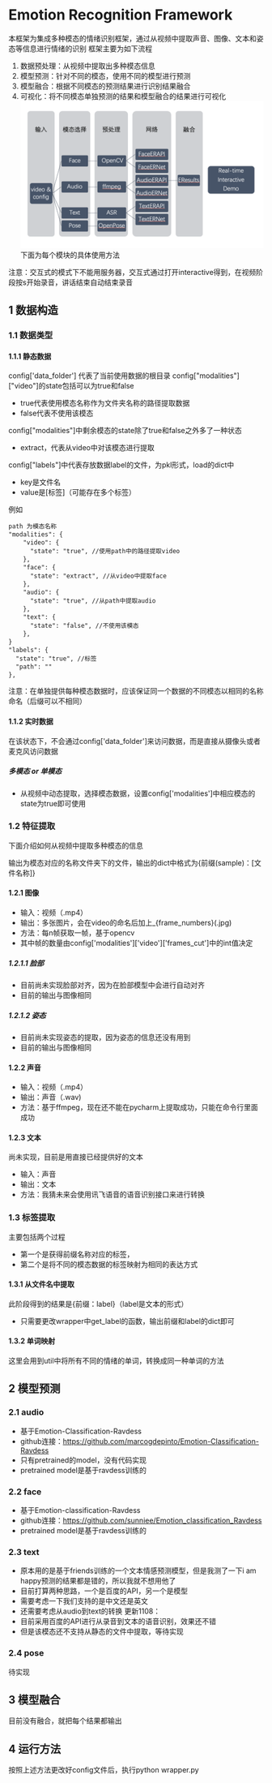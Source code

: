 # Emotion Recognition Framework
本框架为集成多种模态的情绪识别框架，通过从视频中提取声音、图像、文本和姿态等信息进行情绪的识别
框架主要为如下流程
1. 数据预处理：从视频中提取出多种模态信息
2. 模型预测：针对不同的模态，使用不同的模型进行预测
3. 模型融合：根据不同模态的预测结果进行识别结果融合
4. 可视化：将不同模态单独预测的结果和模型融合的结果进行可视化
![](./framework.jpg)
下面为每个模块的具体使用方法

注意：交互式的模式下不能用服务器，交互式通过打开interactive得到，在视频阶段按s开始录音，讲话结束自动结束录音

## 1 数据构造
### 1.1 数据类型
#### 1.1.1 静态数据
config['data_folder'] 代表了当前使用数据的根目录
config["modalities"]["video"]的state包括可以为true和false
* true代表使用模态名称作为文件夹名称的路径提取数据
* false代表不使用该模态

config["modalities"]中剩余模态的state除了true和false之外多了一种状态
* extract，代表从video中对该模态进行提取

config["labels"]中代表存放数据label的文件，为pkl形式，load的dict中
* key是文件名
* value是[标签]（可能存在多个标签）

例如

```
path 为模态名称
"modalities": {
    "video": {
      "state": "true", //使用path中的路径提取video
    },
    "face": {
      "state": "extract", //从video中提取face
    },
    "audio": {
      "state": "true", //从path中提取audio
    },
    "text": {
      "state": "false", //不使用该模态
    },
}
"labels": {
  "state": "true", //标签
  "path": ""
},
```

注意：在单独提供每种模态数据时，应该保证同一个数据的不同模态以相同的名称命名（后缀可以不相同）

#### 1.1.2 实时数据
在该状态下，不会通过config['data_folder']来访问数据，而是直接从摄像头或者麦克风访问数据
##### 多模态 or 单模态
* 从视频中动态提取，选择模态数据，设置config['modalities']中相应模态的state为true即可使用

### 1.2 特征提取
下面介绍如何从视频中提取多种模态的信息

输出为模态对应的名称文件夹下的文件，输出的dict中格式为{前缀(sample)：[文件名称]}
#### 1.2.1 图像
* 输入：视频（.mp4）
* 输出：多张图片，会在video的命名后加上_{frame_numbers}(.jpg)
* 方法：每n帧获取一帧，基于opencv
* 其中帧的数量由config['modalities']['video']['frames_cut']中的int值决定
##### 1.2.1.1 脸部
* 目前尚未实现脸部对齐，因为在脸部模型中会进行自动对齐
* 目前的输出与图像相同
##### 1.2.1.2 姿态
* 目前尚未实现姿态的提取，因为姿态的信息还没有用到
* 目前的输出与图像相同
#### 1.2.2 声音
* 输入：视频（.mp4）
* 输出：声音（.wav)
* 方法：基于ffmpeg，现在还不能在pycharm上提取成功，只能在命令行里面成功
#### 1.2.3 文本
尚未实现，目前是用直接已经提供好的文本
* 输入：声音
* 输出：文本
* 方法：我猜未来会使用讯飞语音的语音识别接口来进行转换
### 1.3 标签提取
主要包括两个过程
* 第一个是获得前缀名称对应的标签，
* 第二个是将不同的模态数据的标签映射为相同的表达方式

#### 1.3.1 从文件名中提取
此阶段得到的结果是{前缀：label}（label是文本的形式）
* 只需要更改wrapper中get_label的函数，输出前缀和label的dict即可

#### 1.3.2 单词映射
这里会用到util中将所有不同的情绪的单词，转换成同一种单词的方法

## 2 模型预测
### 2.1 audio
* 基于Emotion-Classification-Ravdess
* github连接：https://github.com/marcogdepinto/Emotion-Classification-Ravdess
* 只有pretrained的model，没有代码实现
* pretrained model是基于ravdess训练的

### 2.2 face 
* 基于Emotion-classification-Ravdess
* github连接：https://github.com/sunniee/Emotion_classification_Ravdess
* pretrained model是基于ravdess训练的

### 2.3 text
* 原本用的是基于friends训练的一个文本情感预测模型，但是我测了一下i am happy预测的结果都是错的，所以我就不想用他了
* 目前打算两种思路，一个是百度的API，另一个是模型
* 需要考虑一下我们支持的是中文还是英文
* 还需要考虑从audio到text的转换 
更新1108：
* 目前采用百度的API进行从录音到文本的语音识别，效果还不错
* 但是该模态还不支持从静态的文件中提取，等待实现

### 2.4 pose
待实现

## 3 模型融合
目前没有融合，就把每个结果都输出

## 4 运行方法
按照上述方法更改好config文件后，执行python wrapper.py